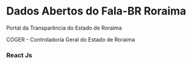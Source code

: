 # Dados Abertos do Fala-BR Roraima

Portal da Transparência do Estado de Roraima

COGER - Controladoria Geral do Estado de Roraima

### React Js
